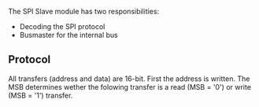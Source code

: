 
The SPI Slave module has two responsibilities:
- Decoding the SPI protocol
- Busmaster for the internal bus


Protocol
--------

All transfers (address and data) are 16-bit. First the address is written.
The MSB determines wether the folowing transfer is a read (MSB = '0') or write (MSB = '1')
transfer.